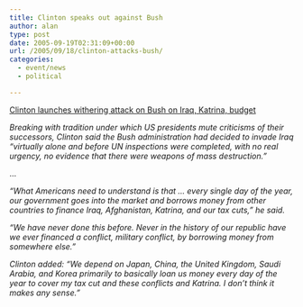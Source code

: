 ```yaml
---
title: Clinton speaks out against Bush
author: alan
type: post
date: 2005-09-19T02:31:09+00:00
url: /2005/09/18/clinton-attacks-bush/
categories:
  - event/news
  - political

---
```

[Clinton launches withering attack on Bush on Iraq, Katrina, budget][1]

_Breaking with tradition under which US presidents mute criticisms of their successors, Clinton said the Bush administration had decided to invade Iraq &#8220;virtually alone and before UN inspections were completed, with no real urgency, no evidence that there were weapons of mass destruction.&#8221;_

&#8230;

_&#8220;What Americans need to understand is that &#8230; every single day of the year, our government goes into the market and borrows money from other countries to finance Iraq, Afghanistan, Katrina, and our tax cuts,&#8221; he said._

_&#8220;We have never done this before. Never in the history of our republic have we ever financed a conflict, military conflict, by borrowing money from somewhere else.&#8221;_

_Clinton added: &#8220;We depend on Japan, China, the United Kingdom, Saudi Arabia, and Korea primarily to basically loan us money every day of the year to cover my tax cut and these conflicts and Katrina. I don&#8217;t think it makes any sense.&#8221;_


 [1]: http://news.yahoo.com/news?tmpl=story&u=/afp/20050918/wl_afp/usweatheriraqeconomy_050918200308

